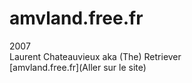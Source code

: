 # amvland.free.fr

2007  
Laurent Chateauvieux aka (The) Retriever  
[amvland.free.fr](Aller sur le site) 

